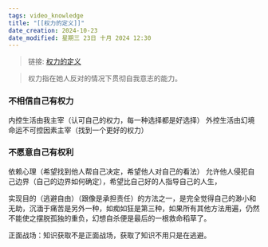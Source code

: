 ```yaml
---
tags: video_knowledge
title: "[[权力的定义]]"
date_creation: 2024-10-23
date_modified: 星期三 23日 十月 2024 12:30
---
```

>链接: [权力的定义](https://www.bilibili.com/video/BV11byaYJE76/?vd_source=b9a03940c829996ba637ce259e165733)

>权力指在她人反对的情况下贯彻自我意志的能力。
### 不相信自己有权力
内控生活由我主宰（认可自己的权力，每一种选择都是好选择）
外控生活由幻境命运不可控因素主宰（找到一个更好的权力）
### 不愿意自己有权利
依赖心理（希望找到他人帮自己决定，希望他人对自己的看法）
允许他人侵犯自己边界（自己的边界如何确定），希望比自己好的人指导自己的人生，

实现目的（逃避自由）（跟像是承担责任）的方法之一，是完全觉得自己的渺小和无助，沉湎于痛苦是另外一种，如痴如狂是第三种，如果所有其他方法用遍，仍然不能使之摆脱孤独的重负，幻想自杀便是最后的一根救命稻草了。


正面战场：知识获取不是正面战场，获取了知识不用只是在逃避。



